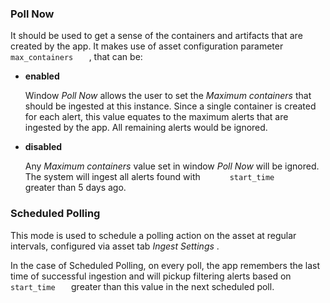 [comment]: # " File: README.md"
[comment]: # "  Copyright (c) 2020 Splunk Inc."
[comment]: # ""
[comment]: # "  Licensed under Apache 2.0 (https://www.apache.org/licenses/LICENSE-2.0.txt)"
[comment]: # ""
### Poll Now

It should be used to get a sense of the containers and artifacts that are created by the app. It
makes use of asset configuration parameter `     max_containers    ` , that can be:

-   **enabled**

    Window *Poll Now* allows the user to set the *Maximum containers* that should be ingested at
    this instance. Since a single container is created for each alert, this value equates to the
    maximum alerts that are ingested by the app. All remaining alerts would be ignored.

-   **disabled**

    Any *Maximum containers* value set in window *Poll Now* will be ignored. The system will ingest
    all alerts found with `       start_time      ` greater than 5 days ago.

### Scheduled Polling

This mode is used to schedule a polling action on the asset at regular intervals, configured via
asset tab *Ingest Settings* .

In the case of Scheduled Polling, on every poll, the app remembers the last time of successful
ingestion and will pickup filtering alerts based on `     start_time    ` greater than this value in
the next scheduled poll.

